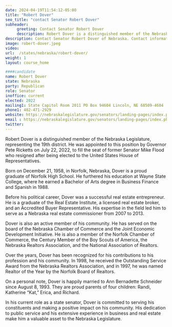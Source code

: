 ```yaml
---
date: 2024-04-19T11:54:12-05:00
title: "Robert Dover"
seo_title: "contact Senator Robert Dover"
subheader:
     greeting: Contact Senator Robert Dover
     description: Robert Dover is a distinguished member of the Nebraska Legislature, representing the 19th district. He was appointed to this position by Governor Pete Ricketts on July 22, 2022, to fill the seat of former Senator Mike Flood who resigned after being elected to the United States House of Representatives.
description: Contact Senator Robert Dover of Nebraska. Contact information for Robert Dover includes email address, phone number, and mailing address.
image: robert-dover.jpeg
video:
url:  /states/nebraska/robert-dover/
weight: 1
layout: course_home

####candidate
name: Robert Dover
state: Nebraska
party: Republican
role: Senator
inoffice: current
elected: 2022
mailing1: State Capitol Room 2011 PO Box 94604 Lincoln, NE 68509-4604
phone1: 402-471-2929
website: https://nebraskalegislature.gov/senators/landing-pages/index.php?District=19/
email : https://nebraskalegislature.gov/senators/landing-pages/index.php?District=19/
twitter:
---
```


Robert Dover is a distinguished member of the Nebraska Legislature, representing the 19th district. He was appointed to this position by Governor Pete Ricketts on July 22, 2022, to fill the seat of former Senator Mike Flood who resigned after being elected to the United States House of Representatives.

Born on December 21, 1958, in Norfolk, Nebraska, Dover is a proud graduate of Norfolk High School. He furthered his education at Wayne State College, where he earned a Bachelor of Arts degree in Business Finance and Spanish in 1988.

Before his political career, Dover was a successful real estate entrepreneur. He is a graduate of the Real Estate Institute, a licensed real estate broker, and an Accredited Buyer Representative. His expertise in the field led him to serve as a Nebraska real estate commissioner from 2007 to 2013.

Dover is also an active member of his community. He has served on the board of the Nebraska Chamber of Commerce and the Joint Economic Development Initiative. He is also a member of the Norfolk Chamber of Commerce, the Century Member of the Boy Scouts of America, the Nebraska Realtors Association, and the National Association of Realtors.

Over the years, Dover has been recognized for his contributions to his profession and his community. In 1998, he received the Outstanding Service Award from the Nebraska Realtors Association, and in 1997, he was named Realtor of the Year by the Norfolk Board of Realtors.

On a personal note, Dover is happily married to Ann Bernadette Schneider since August 8, 1993. They are proud parents of four children: Randi, Katherine “Kat,” Erica, and Richard.

In his current role as a state senator, Dover is committed to serving his constituents and making a positive impact on his community. His dedication to public service and his extensive experience in business and real estate make him a valuable asset to the Nebraska Legislature.
